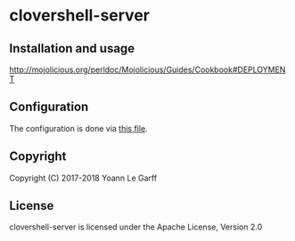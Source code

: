 clovershell-server
==================

Installation and usage
----------------------

http://mojolicious.org/perldoc/Mojolicious/Guides/Cookbook#DEPLOYMENT

Configuration
-------------

The configuration is done via [this file](clovershell-server.conf).

Copyright
---------

Copyright (C) 2017-2018 Yoann Le Garff

License
-------

clovershell-server is licensed under the Apache License, Version 2.0
